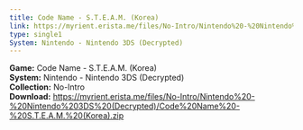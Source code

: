 ```yaml
---
title: Code Name - S.T.E.A.M. (Korea)
link: https://myrient.erista.me/files/No-Intro/Nintendo%20-%20Nintendo%203DS%20(Decrypted)/Code%20Name%20-%20S.T.E.A.M.%20(Korea).zip
type: single1
System: Nintendo - Nintendo 3DS (Decrypted)
---
```

<b>Game:</b> Code Name - S.T.E.A.M. (Korea)<br>
<b>System:</b> Nintendo - Nintendo 3DS (Decrypted)<br>
<b>Collection:</b> No-Intro<br>
<b>Download:</b> https://myrient.erista.me/files/No-Intro/Nintendo%20-%20Nintendo%203DS%20(Decrypted)/Code%20Name%20-%20S.T.E.A.M.%20(Korea).zip